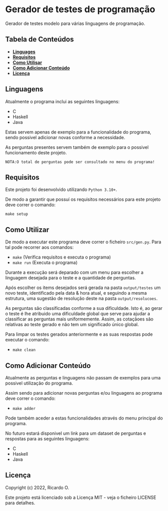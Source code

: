 # Gerador de testes de programação

Gerador de testes modelo para várias linguagens de programação.

## Tabela de Conteúdos

- **[Linguages](#linguages)**
- **[Requisitos](#requisitos)**
- **[Como Utilisar](#como-utilizar)**
- **[Como Adicionar Conteúdo](#como-adicionar-conteúdo)**
- **[Licença](#licença)**

## Linguagens

Atualmente o programa inclui as seguintes linguagens:
- C
- Haskell
- Java

Estas servem apenas de exemplo para a funcionalidade do programa, sendo possivel adicionar novas conforme a necessidade.

As perguntas presentes servem também de exemplo para o possivel funcionamento deste projeto. 

`NOTA:O total de perguntas pode ser consultado no menu do programa!`

## Requisitos

Este projeto foi desenvolvido utilizando `Python 3.10+`.

De modo a garantir que possuí os requisitos necessários para este projeto deve correr o comando:

`make setup`

## Como Utilizar

De modo a executar este programa deve correr o ficheiro `src/gen.py`. Para tal pode recorrer aos comandos:
- `make` (Verifica requisitos e executa o programa)
- `make run` (Executa o programa)

Durante a execução será deparado com um menu para escolher a linguagem desejada para o teste e a quantidade de perguntas.

Após escolher os items desejados será gerada na pasta `output/testes` um novo teste, identificado pela data & hora atual, e seguindo a mesma estrutura, uma sugestão de resolução deste na pasta `output/resolucoes`.

As perguntas são classificadas conforme a sua dificuldade. Isto é, ao gerar o teste é lhe atribuido uma dificuldade global que serve para ajudar a classificar as perguntas mais uniformemente.
Assim, as cotaçãoes são relativas ao teste gerado e não tem um significado único global.

Para limpar os testes gerados anteriormente e as suas respostas pode executar o comando:
- `make clean`

## Como Adicionar Conteúdo

Atualmente as perguntas e linguagens não passam de exemplos para uma possivel utilização do programa.

Assim sendo para adicionar novas perguntas e/ou linguagens ao programa deve correr o comando:

- `make adder`

Pode também aceder a estas funcionalidades através do menu principal do programa.

No futuro estará disponivel um link para um dataset de perguntas e respostas para as seguintes linguagens:

- C
- Haskell
- Java

## Licença

Copyright (c) 2022, Ricardo O.

Este projeto está licenciado sob a Licença MIT - veja o ficheiro LICENSE para detalhes.